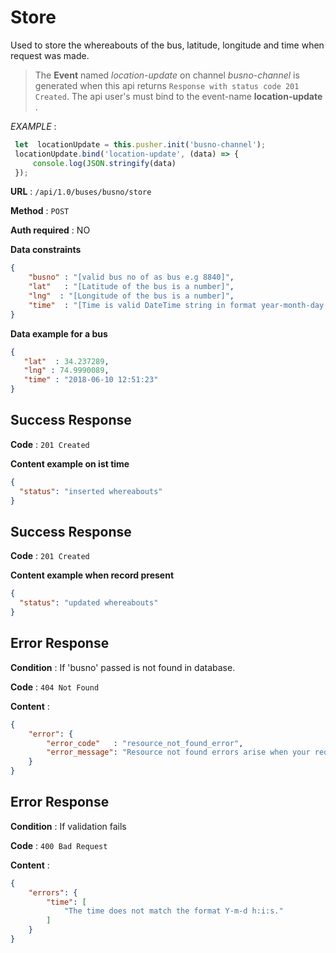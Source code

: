 # Store

Used to store the whereabouts of the bus, latitude, longitude and time when request was made.
> The **Event** named *location-update* on channel *busno-channel* is generated when this api returns `Response with status code 201 Created`.
> The api user's must bind to the event-name **location-update** .
>
*EXAMPLE* :
 ```typescript
  let  locationUpdate = this.pusher.init('busno-channel');
  locationUpdate.bind('location-update', (data) => {
      console.log(JSON.stringify(data)
  });
```
**URL** : `/api/1.0/buses/busno/store`

**Method** : `POST`

**Auth required** : NO

**Data constraints**

```json
{
    "busno" : "[valid bus no of as bus e.g 8840]",
    "lat"   : "[Latitude of the bus is a number]",
    "lng"  : "[Longitude of the bus is a number]",
    "time"  : "[Time is valid DateTime string in format year-month-day hour:min:sec ]"
}
```

**Data example for a bus**

```json
{
   "lat"  : 34.237289,
   "lng" : 74.9990089,
   "time" : "2018-06-10 12:51:23"
}
```

## Success Response

**Code** : `201 Created`

**Content example on ist time**

```json
{
  "status": "inserted whereabouts"
}
```
## Success Response

**Code** : `201 Created`

**Content example when record present**

```json
{
  "status": "updated whereabouts"
}
```
## Error Response

**Condition** : If 'busno'  passed is not found in database.

**Code** : `404 Not Found`

**Content** :

```json
{
    "error": {
        "error_code"   : "resource_not_found_error",
        "error_message": "Resource not found errors arise when your request is trying to access the resources not found in datbase."
    }
}
```
## Error Response

**Condition** : If validation fails

**Code** : `400 Bad Request`

**Content** :

```json
{
    "errors": {
        "time": [
            "The time does not match the format Y-m-d h:i:s."
        ]
    }
}
```